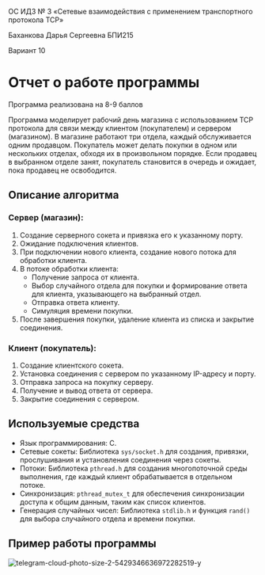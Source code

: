 ОС ИДЗ № 3 «Сетевые взаимодействия с применением транспортного протокола TCP»

Баханкова Дарья Сергеевна
БПИ215

Вариант 10

Отчет о работе программы
==========================

Программа реализована на 8-9 баллов

Программа моделирует рабочий день магазина с использованием TCP протокола для связи между клиентом (покупателем) и сервером (магазином). В магазине работают три отдела, каждый обслуживается одним продавцом. Покупатель может делать покупки в одном или нескольких отделах, обходя их в произвольном порядке. Если продавец в выбранном отделе занят, покупатель становится в очередь и ожидает, пока продавец не освободится.

Описание алгоритма
-------------------

### Сервер (магазин):
1. Создание серверного сокета и привязка его к указанному порту.
2. Ожидание подключения клиентов.
3. При подключении нового клиента, создание нового потока для обработки клиента.
4. В потоке обработки клиента:
   - Получение запроса от клиента.
   - Выбор случайного отдела для покупки и формирование ответа для клиента, указывающего на выбранный отдел.
   - Отправка ответа клиенту.
   - Симуляция времени покупки.
5. После завершения покупки, удаление клиента из списка и закрытие соединения.

### Клиент (покупатель):
1. Создание клиентского сокета.
2. Установка соединения с сервером по указанному IP-адресу и порту.
3. Отправка запроса на покупку серверу.
4. Получение и вывод ответа от сервера.
5. Закрытие соединения с сервером.

Используемые средства
---------------------

- Язык программирования: C.
- Сетевые сокеты: Библиотека `sys/socket.h` для создания, привязки, прослушивания и установления соединения через сокеты.
- Потоки: Библиотека `pthread.h` для создания многопоточной среды выполнения, где каждый клиент обрабатывается в отдельном потоке.
- Синхронизация: `pthread_mutex_t` для обеспечения синхронизации доступа к общим данным, таким как список клиентов.
- Генерация случайных чисел: Библиотека `stdlib.h` и функция `rand()` для выбора случайного отдела и времени покупки.

Пример работы программы
---------------------

![telegram-cloud-photo-size-2-5429346636972282519-y](https://github.com/Dashbah/ComputerSystemArchitecture_HSE/assets/90968766/f9796963-565f-47c3-b9e8-d19272851110)


